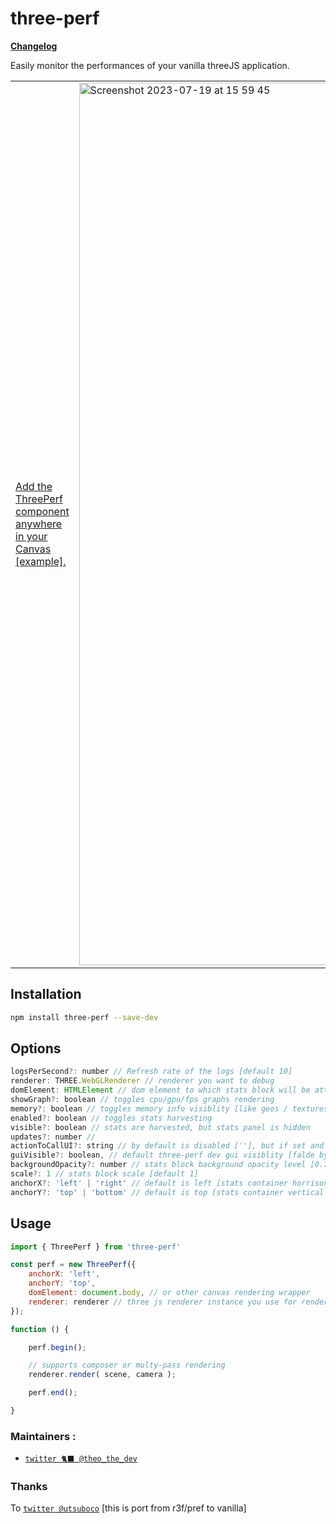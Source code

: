 
# three-perf

**[Changelog](https://github.com/TheoTheDev/three-perf/blob/main/CHANGELOG.md)**

Easily monitor the performances of your vanilla threeJS application.

<table>
  <tr>
    <td><a href="https://codesandbox.io/s/zen-khorana-xkj9zp?file=/src/index.js">Add the ThreePerf component anywhere in your Canvas [example].</a></td>
    <td>
      <img width="1412" alt="Screenshot 2023-07-19 at 15 59 45" src="https://github.com/TheoTheDev/three-perf/assets/1478866/f6afeb4c-3d61-4172-bcb6-131347d2d44e">
    </td>
  </tr>
</table>

## Installation

```bash
npm install three-perf --save-dev
```

## Options

```jsx
logsPerSecond?: number // Refresh rate of the logs [default 10]
renderer: THREE.WebGLRenderer // renderer you want to debug
domElement: HTMLElement // dom element to which stats block will be attached to
showGraph?: boolean // toggles cpu/gpu/fps graphs rendering
memory?: boolean // toggles memory info visiblity [like geos / textures / shaders etc count]
enabled?: boolean // toggles stats harvesting
visible?: boolean // stats are harvested, but stats panel is hidden
updates?: number //
actionToCallUI?: string // by default is disabled [''], but if set and type this text in the tab window three-perf dev gui will be shown
guiVisible?: boolean, // default three-perf dev gui visiblity [falde by default]
backgroundOpacity?: number // stats block background opacity level [0.7 by default]
scale?: 1 // stats block scale [default 1]
anchorX?: 'left' | 'right' // default is left [stats container horrisontal anchor]
anchorY?: 'top' | 'bottom' // default is top [stats container vertical anchor]
```

## Usage

```jsx
import { ThreePerf } from 'three-perf'

const perf = new ThreePerf({
    anchorX: 'left',
    anchorY: 'top',
    domElement: document.body, // or other canvas rendering wrapper
    renderer: renderer // three js renderer instance you use for rendering
});

function () {

    perf.begin();

    // supports composer or multy-pass rendering
    renderer.render( scene, camera );

    perf.end();

}
```

### Maintainers :

- [`twitter 🐈‍⬛ @theo_the_dev`](https://twitter.com/theo_the_dev)

### Thanks
To [`twitter @utsuboco`](https://twitter.com/utsuboco) [this is port from r3f/pref to vanilla]
